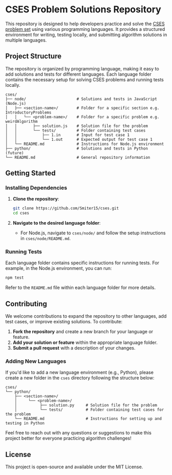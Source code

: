 # CSES Problem Solutions Repository

This repository is designed to help developers practice and solve the [CSES problem set](https://cses.fi/) using various programming languages. It provides a structured environment for writing, testing locally, and submitting algorithm solutions in multiple languages.

## Project Structure

The repository is organized by programming language, making it easy to add solutions and tests for different languages. Each language folder contains the necessary setup for solving CSES problems and running tests locally.

```
cses/
├── node/                      # Solutions and tests in JavaScript (Node.js)
│   ├── <section-name>/        # Folder for a specific section e.g. IntroductoryProblems
│   │   └── <problem-name>/    # Folder for a specific problem e.g. weirdAlgorithm
│   │       ├── solution.js    # Solution file for the problem
│   │       └── tests/         # Folder containing test cases
│   │           ├── 1.in       # Input for test case 1
│   │           └── 1.out      # Expected output for test case 1
│   └── README.md              # Instructions for Node.js environment
├── python/                    # Solutions and tests in Python (future)
└── README.md                  # General repository information
```

## Getting Started

### Installing Dependencies

1. **Clone the repository**:

   ```bash
   git clone https://github.com/Smiter15/cses.git
   cd cses
   ```

2. **Navigate to the desired language folder**:
   - For Node.js, navigate to `cses/node/` and follow the setup instructions in `cses/node/README.md`.

### Running Tests

Each language folder contains specific instructions for running tests. For example, in the Node.js environment, you can run:

```bash
npm test
```

Refer to the `README.md` file within each language folder for more details.

## Contributing

We welcome contributions to expand the repository to other languages, add test cases, or improve existing solutions. To contribute:

1. **Fork the repository** and create a new branch for your language or feature.
2. **Add your solution or feature** within the appropriate language folder.
3. **Submit a pull request** with a description of your changes.

### Adding New Languages

If you'd like to add a new language environment (e.g., Python), please create a new folder in the `cses` directory following the structure below:

```
cses/
└── python/
    ├── <section-name>/
    │     └── <problem-name>/
    │          ├── solution.py     # Solution file for the problem
    │          └── tests/          # Folder containing test cases for the problem
    └── README.md                  # Instructions for setting up and testing in Python
```

Feel free to reach out with any questions or suggestions to make this project better for everyone practicing algorithm challenges!

## License

This project is open-source and available under the MIT License.
